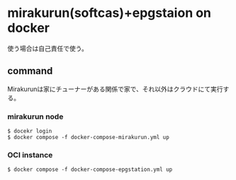 # mirakurun(softcas)+epgstaion on docker

使う場合は自己責任で使う。

## command

Mirakurunは家にチューナーがある関係で家で、それ以外はクラウドにて実行する。

### mirakurun node
```shell
$ docekr login
$ docker compose -f docker-compose-mirakurun.yml up
```

### OCI instance
```shell
$ docker compose -f docker-compose-epgstation.yml up
```
